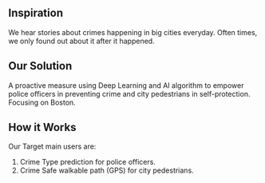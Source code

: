 ## Inspiration

We hear stories about crimes happening in big cities  everyday. 
Often times, we only found out about it after it happened.

## Our Solution
A proactive measure using Deep Learning and AI algorithm to empower police officers in preventing crime and city pedestrians  in self-protection. Focusing on Boston.

## How it Works
Our Target main users are:
<br>
1. Crime Type prediction for police officers.
2. Crime Safe walkable path (GPS) for city pedestrians.

